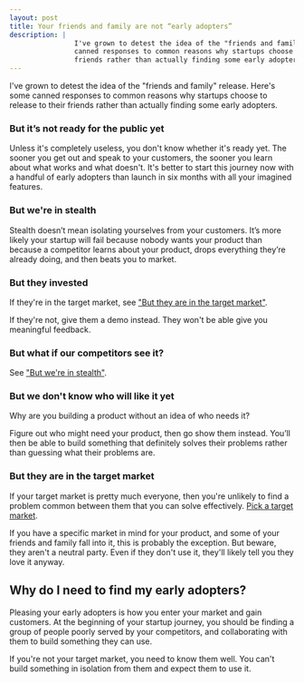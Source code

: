 ```yaml
---
layout: post
title: Your friends and family are not “early adopters”
description: |
                I've grown to detest the idea of the "friends and family" release. Here's some
                canned responses to common reasons why startups choose to release to their
                friends rather than actually finding some early adopters.
---
```


I've grown to detest the idea of the "friends and family" release. Here's some
canned responses to common reasons why startups choose to release to their
friends rather than actually finding some early adopters.

### But it’s not ready for the public yet

Unless it's completely useless, you don't know whether it's ready yet. The
sooner you get out and speak to your customers, the sooner you learn about what
works and what doesn't. It's better to start this journey now with a handful of
early adopters than launch in six months with all your imagined features.

### But we're in stealth

Stealth doesn’t mean isolating yourselves from your customers. It’s more likely
your startup will fail because nobody wants your product than because a
competitor learns about your product, drops everything they’re already doing,
and then beats you to market.

### But they invested

If they're in the target market, see ["But they are in the target market"](#but-they-are-in-the-target-market).

If they're not, give them a demo instead. They won't be able give you meaningful
feedback.

### But what if our competitors see it?

See ["But we're in stealth"](#but-were-in-stealth).

### But we don't know who will like it yet

Why are you building a product without an idea of who needs it?

Figure out who might need your product, then go show them instead. You’ll then
be able to build something that definitely solves their problems rather than
guessing what their problems are.

### But they are in the target market

If your target market is pretty much everyone, then you're unlikely to find a
problem common between them that you can solve effectively. [Pick a target market][target].

If you have a specific market in mind for your product, and some of your friends
and family fall into it, this is probably the exception. But beware, they aren't
a neutral party. Even if they don't use it, they'll likely tell you they love it
anyway.

## Why do I need to find my early adopters?

Pleasing your early adopters is how you enter your market and gain customers. At
the beginning of your startup journey, you should be finding a group of people
poorly served by your competitors, and collaborating with them to build
something they can use.

If you're not your target market, you need to know them well. You can't build
something in isolation from them and expect them to use it.

[target]: https://blog.castle.co/your-startups-target-market
